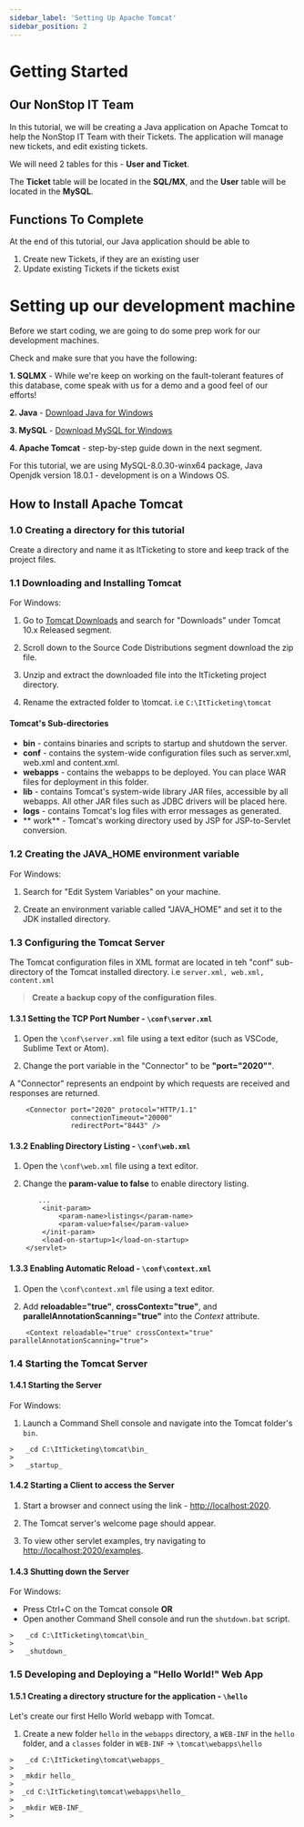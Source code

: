 ```yaml
---
sidebar_label: 'Setting Up Apache Tomcat'
sidebar_position: 2
---
```


# Getting Started

## Our NonStop IT Team
In this tutorial, we will be creating a Java application on Apache Tomcat to help the NonStop IT Team with their Tickets. The application will manage new tickets, and edit existing tickets. 

We will need 2 tables for this - **User and Ticket**. 

The **Ticket** table will be located in the **SQL/MX**, and the **User** table will be located in the **MySQL**.

## Functions To Complete

At the end of this tutorial, our Java application should be able to 
1. Create new Tickets, if they are an existing user
2. Update existing Tickets if the tickets exist


# Setting up our development machine

Before we start coding, we are going to do some prep work for our development machines.

Check and make sure that you have the following:

**1. SQLMX** -  While we're keep on working on the fault-tolerant features of this database, come speak with us for a demo and a good feel of our efforts! 

**2. Java** - [Download Java for Windows](https://www.java.com/download/ie_manual.jsp)

**3. MySQL** - [Download MySQL for Windows](https://dev.mysql.com/downloads/mysql/)

**4. Apache Tomcat** - step-by-step guide down in the next segment.

For this tutorial, we are using MySQL-8.0.30-winx64 package, Java Openjdk version 18.0.1 - development is on a Windows OS.

## How to Install Apache Tomcat

### 1.0 Creating a directory for this tutorial
Create a directory and name it as ItTicketing to store and keep track of the project files.

### 1.1 Downloading and Installing Tomcat

For Windows:
1. Go to [Tomcat Downloads](https://tomcat.apache.org/) and search for "Downloads" under Tomcat 10.x Released segment.

2. Scroll down to the Source Code Distributions segment download the zip file.

3. Unzip and extract the downloaded file into the ItTicketing project directory. 

4. Rename the extracted folder to \tomcat. i.e `C:\ItTicketing\tomcat`

#### Tomcat's Sub-directories
* **bin** - contains binaries and scripts to startup and shutdown the server.
* **conf** - contains the system-wide configuration files such as server.xml, web.xml and content.xml.
* **webapps** - contains the webapps to be deployed. You can place WAR files for deployment in this folder.
* **lib** - contains Tomcat's system-wide library JAR files, accessible by all webapps. All other JAR files such as JDBC drivers will be placed here.
* **logs** - contains Tomcat's log files with error messages as generated.
* ** work** - Tomcat's working directory used by JSP for JSP-to-Servlet conversion.

### 1.2 Creating the JAVA_HOME environment variable

For Windows:
1. Search for "Edit System Variables" on your machine. 

2. Create an environment variable called "JAVA_HOME" and set it to the JDK installed directory.

### 1.3 Configuring the Tomcat Server

The Tomcat configuration files in XML format are located in teh "conf" sub-directory of the Tomcat installed directory. i.e `server.xml, web.xml, content.xml`

>**Create a backup copy of the configuration files**.

#### 1.3.1 Setting the TCP Port Number - `\conf\server.xml`

1. Open the `\conf\server.xml` file using a text editor (such as VSCode, Sublime Text or Atom).

2. Change the port variable in the "Connector" to be **"port="2020""**.  

  

A "Connector" represents an endpoint by which requests are received and responses are returned.

```
    <Connector port="2020" protocol="HTTP/1.1"
               connectionTimeout="20000"
               redirectPort="8443" />
```

#### 1.3.2 Enabling Directory Listing - `\conf\web.xml`

1. Open the `\conf\web.xml` file using a text editor.

2. Change the **param-value to false** to enable directory listing.

```
       ...
        <init-param>
            <param-name>listings</param-name>
            <param-value>false</param-value>
        </init-param>
        <load-on-startup>1</load-on-startup>
    </servlet>
```

#### 1.3.3 Enabling Automatic Reload - `\conf\context.xml`

1. Open the `\conf\context.xml` file using a text editor.

2. Add **reloadable="true"**, **crossContext="true"**, and **parallelAnnotationScanning="true"** into the _Context_ attribute.

```
    <Context reloadable="true" crossContext="true" parallelAnnotationScanning="true">
```

### 1.4 Starting the Tomcat Server

#### 1.4.1 Starting the Server

For Windows:
1. Launch a Command Shell console and navigate into the Tomcat folder's `bin`.

```
>   _cd C:\ItTicketing\tomcat\bin_
>    
>   _startup_ 
```

#### 1.4.2 Starting a Client to access the Server

1. Start a browser and connect using the link - [http://localhost:2020](http://localhost:2020).

2. The Tomcat server's welcome page should appear. 

3. To view other servlet examples, try navigating to [http://localhost:2020/examples](http://localhost:2020/examples).

#### 1.4.3 Shutting down the Server

For Windows:

* Press Ctrl+C on the Tomcat console **OR**
* Open another Command Shell console and run the `shutdown.bat` script.

```
>   _cd C:\ItTicketing\tomcat\bin_
>    
>   _shutdown_
```

### 1.5 Developing and Deploying a "Hello World!" Web App

#### 1.5.1 Creating a directory structure for the application - `\hello`
Let's create our first Hello World webapp with Tomcat.

1. Create a new folder `hello` in the `webapps` directory, a `WEB-INF` in the `hello` folder, and a `classes` folder in `WEB-INF` -> `\tomcat\webapps\hello`
```
>   _cd C:\ItTicketing\tomcat\webapps_
>
>  _mkdir hello_
>
>  _cd C:\ItTicketing\tomcat\webapps\hello_
>
>  _mkdir WEB-INF_
>

```
